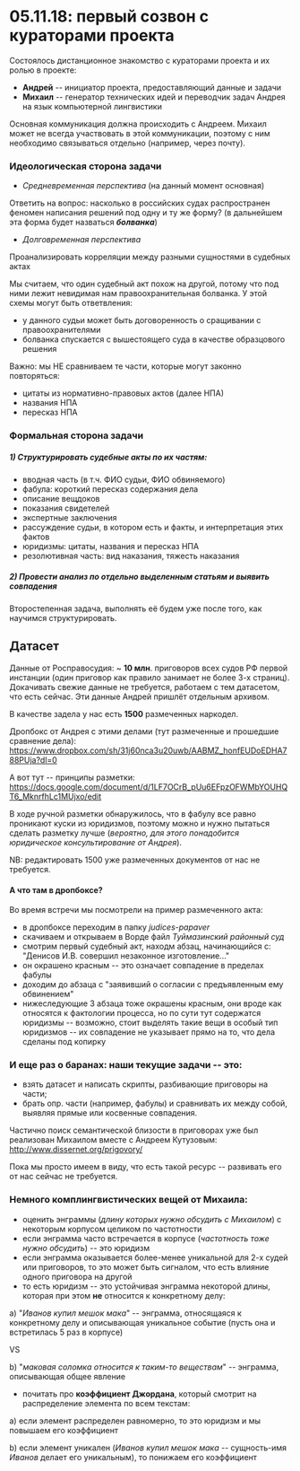 # 05.11.18: первый созвон с кураторами проекта

Состоялось дистанционное знакомство с кураторами проекта и их ролью в проекте:

  - **Андрей** -- инициатор проекта, предоставляющий данные и задачи
  - **Михаил** -- генератор технических идей и переводчик задач Андрея на язык компьютерной лингвистики

Основная коммуникация должна происходить с Андреем.
Михаил может не всегда участвовать в этой коммуникации, поэтому с ним необходимо связываться отдельно (например, через почту).

### Идеологическая сторона задачи

- *Средневременная перспектива* (на данный момент основная)

Ответить на вопрос: насколько в российских судах распространен феномен написания решений под одну и ту же форму? (в дальнейшем эта форма будет назваться ***болванка***)

- *Долговременная перспектива*

Проанализировать корреляции между разными сущностями в судебных актах

Мы считаем, что один судебный акт похож на другой, потому что под ними лежит невидимая нам правоохранительная болванка. У этой схемы могут быть ответвления:
- у данного судьи может быть договоренность о сращивании с правоохранителями
- болванка спускается с вышестоящего суда в качестве образцового решения

Важно: мы НЕ сравниваем те части, которые могут законно повторяться:
- цитаты из нормативно-правовых актов (далее НПА)
- названия НПА
- пересказ НПА

### Формальная сторона задачи

##### 1) Структурировать судебные акты по их частям:
- вводная часть (в т.ч. ФИО судьи, ФИО обвиняемого)
- фабула: короткий пересказ содержания дела
- описание вещдоков
- показания свидетелей
- экспертные заключения
- рассуждение судьи, в котором есть и факты, и интерпретация этих фактов
- юридизмы: цитаты, названия и пересказ НПА
- резолютивная часть: вид наказания, тяжесть наказания

##### 2) Провести анализ по отдельно выделенным статьям и выявить совпадения
Второстепенная задача, выполнять её будем уже после того, как научимся структурировать.

## Датасет

Данные от Росправосудия: ~ **10 млн**. приговоров всех судов РФ первой инстанции
(один приговор как правило занимает не более 3-х страниц).
Докачивать свежие данные не требуется, работаем с тем датасетом, что есть сейчас.
Эти данные Андрей пришлёт отдельным архивом.


В качестве задела у нас есть **1500** размеченных наркодел.

Дропбокс от Андрея с этими делами (тут размеченные и прошедшие сравнение дела):
https://www.dropbox.com/sh/31j60nca3u20uwb/AABMZ_honfEUDoEDHA788PUja?dl=0

А вот тут -- принципы разметки:
https://docs.google.com/document/d/1LF7OCrB_pUu6EFpzOFWMbYOUHQT6_MknrfhLc1MUjxo/edit

В ходе ручной разметки обнаружилось, что в фабулу все равно проникают куски из юридизмов, поэтому можно и нужно пытаться сделать разметку лучше (*вероятно, для этого понадобится юридическое консультирование от Андрея*).

NB: редактировать 1500 уже размеченных документов от нас не требуется.

#### А что там в дропбоксе?

Во время встречи мы посмотрели на пример размеченного акта:
- в дропбоксе переходим в папку *judices-papaver*
- скачиваем и открываем в Ворде файл *Туймазинский районный суд*
- смотрим первый судебный акт, находм абзац, начинающийся с: "Денисов И.В. совершил незаконное изготовление..."
- он окрашено красным -- это означает совпадение в пределах фабулы
- доходим до абзаца с "заявивший о согласии с предъявленным ему обвинением"
- нижеследующие 3 абзаца тоже окрашены красным, они вроде как относятся к фактологии процесса, но по сути тут содержатся юридизмы -- возможно, стоит выделять такие вещи в особый тип юридизмов -- их совпадение не указывает прямо на то, что дела сделаны под копирку

### И еще раз о баранах: наши текущие задачи -- это:
- взять датасет и написать скрипты, разбивающие приговоры на части;
- брать опр. части (например, фабулы) и сравнивать их между собой, выявляя прямые или косвенные совпадения.

Частично поиск семантической близости в приговорах уже был реализован Михаилом вместе с Андреем Кутузовым: http://www.dissernet.org/prigovory/

Пока мы просто имеем в виду, что есть такой ресурс -- развивать его от нас сейчас не требуется.

### Немного комплингвистических вещей от Михаила:
- оценить энграммы (*длину которых нужно обсудить с Михаилом*) с некоторым корпусом целиком по частотности
- если энграмма часто встречается в корпусе (*частотность тоже нужно обсудить*) -- это юридизм
- если энграмма оказывается более-менее уникальной для 2-х судей или приговоров, то это может быть сигналом, что есть влияние одного приговора на другой
- то есть юридизм -- это устойчивая энграмма некоторой длины, которая при этом **не** относится к конкретному делу:

a) "*Иванов купил мешок мака*" -- энграмма, относящаяся к конкретному делу и описывающая уникальное событие (пусть она и встретилась 5 раз в корпусе)

VS

b) "*маковая соломка относится к таким-то веществам*" -- энграмма, описывающая общее явление

- почитать про **коэффициент Джордана**, который смотрит на распределение элемента по всем текстам:

a) если элемент распределен равномерно, то это юридизм и мы повышаем его коэффициент

b) если элемент уникален (*Иванов купил мешок мака* -- сущность-имя *Иванов* делает его уникальным), то понижаем его коэффициент
